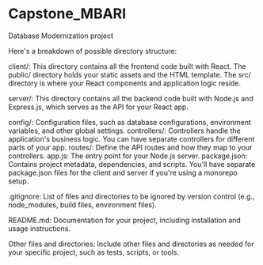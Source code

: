 # Capstone_MBARI
Database Modernization project

Here's a breakdown of possible directory structure:

client/: This directory contains all the frontend code built with React. The public/ directory holds your static assets and the HTML template. The src/ directory is where your React components and application logic reside.

server/: This directory contains all the backend code built with Node.js and Express.js, which serves as the API for your React app.

config/: Configuration files, such as database configurations, environment variables, and other global settings.
controllers/: Controllers handle the application's business logic. You can have separate controllers for different parts of your app.
routes/: Define the API routes and how they map to your controllers.
app.js: The entry point for your Node.js server.
package.json: Contains project metadata, dependencies, and scripts. You'll have separate package.json files for the client and server if you're using a monorepo setup.

.gitignore: List of files and directories to be ignored by version control (e.g., node_modules, build files, environment files).

README.md: Documentation for your project, including installation and usage instructions.

Other files and directories: Include other files and directories as needed for your specific project, such as tests, scripts, or tools.

